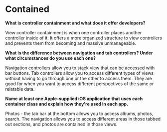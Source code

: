 # Contained

**What is controller containment and what does it offer developers?**

View controller containment is when one controller places another controller inside of it. It offers a more organized structure to view controllers and prevents them from becoming and massive unmanageable.

**What is the difference between navigation and tab controllers? Under what circumstances do you use each one?**

Navigation controllers allow you to stack view that can be accessed with bar buttons. Tab controllers allow you to access different types of views without having to go through one or the other to access them. They are good for when you want to access different perspectives of the same or relatable data.

**Name at least one Apple-supplied iOS application that uses each container class and explain how they're used in each app.**

Photos - the tab bar at the bottom allows you to access albums, photos, search. The navigation allows you to access different areas in those tabbed out sections, and photos are contained in those views.
